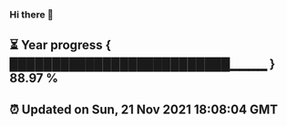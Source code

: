 ### Hi there 👋
⏳ Year progress { ██████████████████████████▁▁▁▁ } 88.97 %
---
⏰ Updated on Sun, 21 Nov 2021 18:08:04 GMT
---
